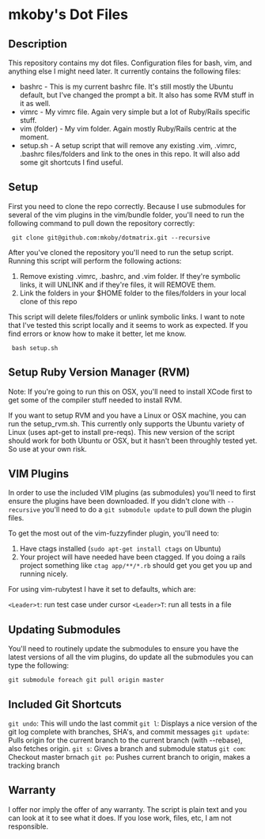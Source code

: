 # mkoby's Dot Files

## Description

This repository contains my dot files. Configuration files for bash, vim, and anything else I might need later.  It currently contains the following files:

* bashrc - This is my current bashrc file. It's still mostly the Ubuntu default, but I've changed the prompt a bit. It also has some RVM stuff in it as well.
* vimrc - My vimrc file. Again very simple but a lot of Ruby/Rails specific stuff.
* vim (folder) - My vim folder. Again mostly Ruby/Rails centric at the moment.
* setup.sh - A setup script that will remove any existing .vim, .vimrc, .bashrc files/folders and link to the ones in this repo. It will also add some git shortcuts I find useful.

## Setup
First you need to clone the repo correctly.  Because I use submodules for several of the vim plugins in the vim/bundle folder, you'll need to run the following command to pull down the repository correctly:

     git clone git@github.com:mkoby/dotmatrix.git --recursive

After you've cloned the repository you'll need to run the setup script.  Running this script will perform the following actions:

1. Remove existing .vimrc, .bashrc, and .vim folder. If they're symbolic links, it will UNLINK and if they're files, it will REMOVE them.
2. Link the folders in your $HOME folder to the files/folders in your local clone of this repo

This script will delete files/folders or unlink symbolic links.  I want to note that I've tested this script locally and it seems to work as expected. If you find errors or know how to make it better, let me know.

     bash setup.sh

## Setup Ruby Version Manager (RVM)
Note: If you're going to run this on OSX, you'll need to install XCode first to get some of the compiler stuff needed to install RVM.

If you want to setup RVM and you have a Linux or OSX machine, you can run the setup_rvm.sh. This currently only supports the Ubuntu variety of Linux (uses apt-get to install pre-reqs). This new version of the script should work for both Ubuntu or OSX, but it hasn't been throughly tested yet. So use at your own risk.

## VIM Plugins
In order to use the included VIM plugins (as submodules) you'll need to first ensure the plugins have been downloaded. If you didn't clone with ```--recursive``` you'll need to do a ```git submodule update``` to pull down the plugin files.

To get the most out of the vim-fuzzyfinder plugin, you'll need to:

1. Have ctags installed (```sudo apt-get install ctags``` on Ubuntu)
2. Your project will have needed have been ctagged. If you doing a rails project something like ```ctag app/**/*.rb``` should get you get you up and running nicely.

For using vim-rubytest I have it set to defaults, which are:

```<Leader>t```: run test case under cursor
```<Leader>T```: run all tests in a file

## Updating Submodules

You'll need to routinely update the submodules to ensure you have the latest versions of all the vim plugins, do update all the submodules you can type the following:

```git submodule foreach git pull origin master```

## Included Git Shortcuts

```git undo```: This will undo the last commit
```git l```: Displays a nice version of the git log complete with branches, SHA's, and commit messages
```git update```: Pulls origin for the current branch to the current branch (with --rebase), also fetches origin.
```git s```: Gives a branch and submodule status
```git com```: Checkout master brnach
```git po```: Pushes current branch to origin, makes a tracking branch

## Warranty

I offer nor imply the offer of any warranty. The script is plain text and you can look at it to see what it does. If you lose work, files, etc, I am not responsible.

